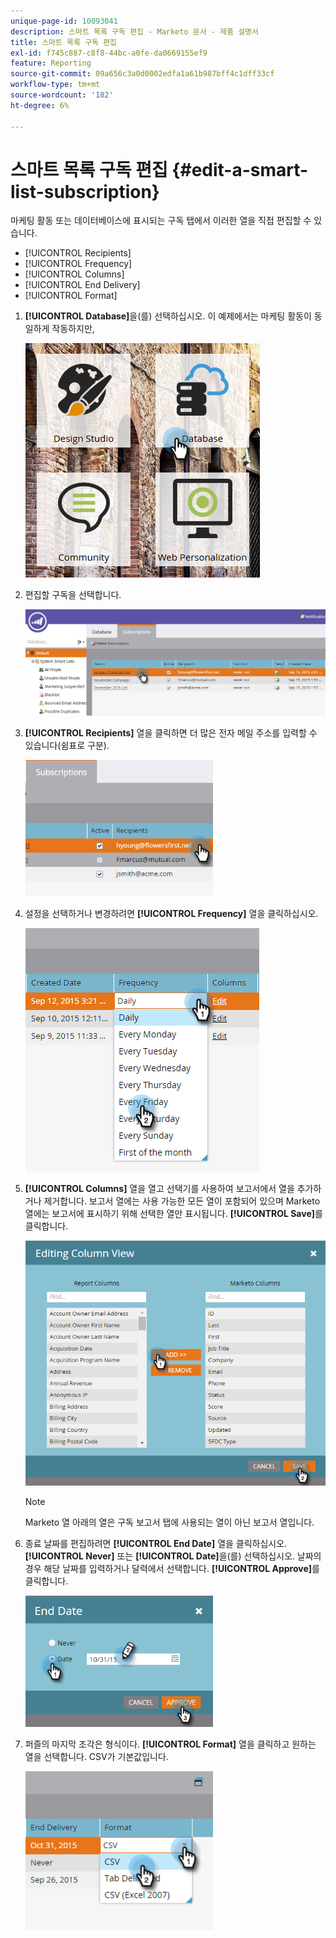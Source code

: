 ```yaml
---
unique-page-id: 10093041
description: 스마트 목록 구독 편집 - Marketo 문서 - 제품 설명서
title: 스마트 목록 구독 편집
exl-id: f745c887-c8f8-44bc-a0fe-da0669155ef9
feature: Reporting
source-git-commit: 09a656c3a0d0002edfa1a61b987bff4c1dff33cf
workflow-type: tm+mt
source-wordcount: '182'
ht-degree: 6%

---
```


# 스마트 목록 구독 편집 {#edit-a-smart-list-subscription}

마케팅 활동 또는 데이터베이스에 표시되는 구독 탭에서 이러한 열을 직접 편집할 수 있습니다.

* [!UICONTROL Recipients]
* [!UICONTROL Frequency]
* [!UICONTROL Columns]
* [!UICONTROL End Delivery]
* [!UICONTROL Format]

1. **[!UICONTROL Database]**&#x200B;을(를) 선택하십시오. 이 예제에서는 마케팅 활동이 동일하게 작동하지만,

   ![](assets/db-1.png)

1. 편집할 구독을 선택합니다.

   ![](assets/two.png)

1. **[!UICONTROL Recipients]** 열을 클릭하면 더 많은 전자 메일 주소를 입력할 수 있습니다(쉼표로 구분).

   ![](assets/image2015-9-14-13-3a44-3a14.png)

1. 설정을 선택하거나 변경하려면 **[!UICONTROL Frequency]** 열을 클릭하십시오.

   ![](assets/image2015-9-14-10-3a30-3a37.png)

1. **[!UICONTROL Columns]** 열을 열고 선택기를 사용하여 보고서에서 열을 추가하거나 제거합니다. 보고서 열에는 사용 가능한 모든 열이 포함되어 있으며 Marketo 열에는 보고서에 표시하기 위해 선택한 열만 표시됩니다. **[!UICONTROL Save]**&#x200B;를 클릭합니다.

   ![](assets/image2015-9-14-10-3a59-3a6.png)

   >[!NOTE]
   >
   >Marketo 열 아래의 열은 구독 보고서 탭에 사용되는 열이 아닌 보고서 열입니다.

1. 종료 날짜를 편집하려면 **[!UICONTROL End Date]** 열을 클릭하십시오. **[!UICONTROL Never]** 또는 **[!UICONTROL Date]**&#x200B;을(를) 선택하십시오. 날짜의 경우 해당 날짜를 입력하거나 달력에서 선택합니다. **[!UICONTROL Approve]**&#x200B;를 클릭합니다.

   ![](assets/image2015-9-14-11-3a6-3a38.png)

1. 퍼즐의 마지막 조각은 형식이다. **[!UICONTROL Format]** 열을 클릭하고 원하는 열을 선택합니다. CSV가 기본값입니다.

   ![](assets/image2015-9-14-11-3a11-3a41.png)
